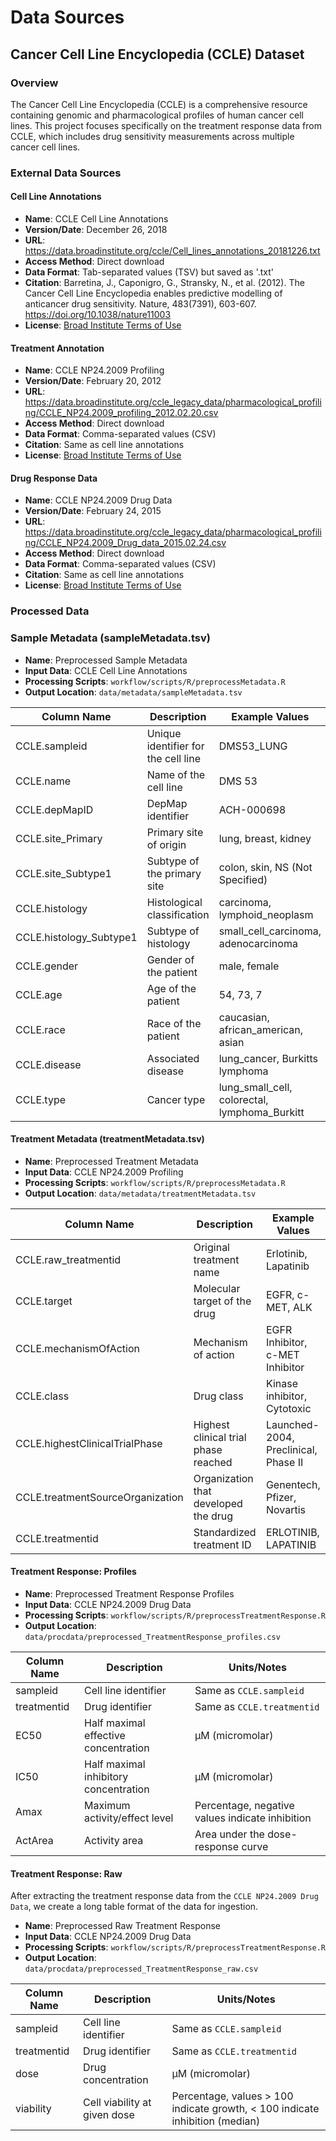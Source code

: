 # Data Sources

## Cancer Cell Line Encyclopedia (CCLE) Dataset

### Overview

The Cancer Cell Line Encyclopedia (CCLE) is a comprehensive resource containing genomic and pharmacological profiles of human cancer cell lines. This project focuses specifically on the treatment response data from CCLE, which includes drug sensitivity measurements across multiple cancer cell lines.

### External Data Sources

#### Cell Line Annotations

- **Name**: CCLE Cell Line Annotations
- **Version/Date**: December 26, 2018
- **URL**: https://data.broadinstitute.org/ccle/Cell_lines_annotations_20181226.txt
- **Access Method**: Direct download
- **Data Format**: Tab-separated values (TSV) but saved as '.txt'
- **Citation**: Barretina, J., Caponigro, G., Stransky, N., et al. (2012). The Cancer Cell Line Encyclopedia enables predictive modelling of anticancer drug sensitivity. Nature, 483(7391), 603-607. https://doi.org/10.1038/nature11003
- **License**: [Broad Institute Terms of Use](https://www.broadinstitute.org/terms-use)

#### Treatment Annotation

- **Name**: CCLE NP24.2009 Profiling
- **Version/Date**: February 20, 2012
- **URL**: https://data.broadinstitute.org/ccle_legacy_data/pharmacological_profiling/CCLE_NP24.2009_profiling_2012.02.20.csv
- **Access Method**: Direct download
- **Data Format**: Comma-separated values (CSV)
- **Citation**: Same as cell line annotations
- **License**: [Broad Institute Terms of Use](https://www.broadinstitute.org/terms-use)

#### Drug Response Data

- **Name**: CCLE NP24.2009 Drug Data
- **Version/Date**: February 24, 2015
- **URL**: https://data.broadinstitute.org/ccle_legacy_data/pharmacological_profiling/CCLE_NP24.2009_Drug_data_2015.02.24.csv
- **Access Method**: Direct download
- **Data Format**: Comma-separated values (CSV)
- **Citation**: Same as cell line annotations
- **License**: [Broad Institute Terms of Use](https://www.broadinstitute.org/terms-use)

### Processed Data

### Sample Metadata (sampleMetadata.tsv)

- **Name**: Preprocessed Sample Metadata
- **Input Data**: CCLE Cell Line Annotations
- **Processing Scripts**: `workflow/scripts/R/preprocessMetadata.R`
- **Output Location**: `data/metadata/sampleMetadata.tsv`

| Column Name             | Description                         | Example Values                                |
|-------------------------|-------------------------------------|-----------------------------------------------|
| CCLE.sampleid           | Unique identifier for the cell line | DMS53_LUNG                                    |
| CCLE.name               | Name of the cell line               | DMS 53                                        |
| CCLE.depMapID           | DepMap identifier                   | ACH-000698                                    |
| CCLE.site_Primary       | Primary site of origin              | lung, breast, kidney                          |
| CCLE.site_Subtype1      | Subtype of the primary site         | colon, skin, NS (Not Specified)               |
| CCLE.histology          | Histological classification         | carcinoma, lymphoid_neoplasm                  |
| CCLE.histology_Subtype1 | Subtype of histology                | small_cell_carcinoma, adenocarcinoma          |
| CCLE.gender             | Gender of the patient               | male, female                                  |
| CCLE.age                | Age of the patient                  | 54, 73, 7                                     |
| CCLE.race               | Race of the patient                 | caucasian, african_american, asian            |
| CCLE.disease            | Associated disease                  | lung_cancer, Burkitts lymphoma                |
| CCLE.type               | Cancer type                         | lung_small_cell, colorectal, lymphoma_Burkitt |

#### Treatment Metadata (treatmentMetadata.tsv)

- **Name**: Preprocessed Treatment Metadata
- **Input Data**: CCLE NP24.2009 Profiling
- **Processing Scripts**: `workflow/scripts/R/preprocessMetadata.R`
- **Output Location**: `data/metadata/treatmentMetadata.tsv`

| Column Name                      | Description                          | Example Values                       |
|----------------------------------|--------------------------------------|--------------------------------------|
| CCLE.raw_treatmentid             | Original treatment name              | Erlotinib, Lapatinib                 |
| CCLE.target                      | Molecular target of the drug         | EGFR, c-MET, ALK                     |
| CCLE.mechanismOfAction           | Mechanism of action                  | EGFR Inhibitor, c-MET Inhibitor      |
| CCLE.class                       | Drug class                           | Kinase inhibitor, Cytotoxic          |
| CCLE.highestClinicalTrialPhase   | Highest clinical trial phase reached | Launched-2004, Preclinical, Phase II |
| CCLE.treatmentSourceOrganization | Organization that developed the drug | Genentech, Pfizer, Novartis          |
| CCLE.treatmentid                 | Standardized treatment ID            | ERLOTINIB, LAPATINIB                 |

#### Treatment Response: Profiles

- **Name**: Preprocessed Treatment Response Profiles
- **Input Data**: CCLE NP24.2009 Drug Data
- **Processing Scripts**: `workflow/scripts/R/preprocessTreatmentResponse.R`
- **Output Location**: `data/procdata/preprocessed_TreatmentResponse_profiles.csv`

| Column Name | Description                           | Units/Notes                                     |
|-------------|---------------------------------------|-------------------------------------------------|
| sampleid    | Cell line identifier                  | Same as `CCLE.sampleid`                         |
| treatmentid | Drug identifier                       | Same as `CCLE.treatmentid`                      |
| EC50        | Half maximal effective concentration  | μM (micromolar)                                 |
| IC50        | Half maximal inhibitory concentration | μM (micromolar)                                 |
| Amax        | Maximum activity/effect level         | Percentage, negative values indicate inhibition |
| ActArea     | Activity area                         | Area under the dose-response curve              |

#### Treatment Response: Raw

After extracting the treatment response data from the `CCLE NP24.2009 Drug Data`,
we create a long table format of the data for ingestion.

- **Name**: Preprocessed Raw Treatment Response
- **Input Data**: CCLE NP24.2009 Drug Data
- **Processing Scripts**: `workflow/scripts/R/preprocessTreatmentResponse.R`
- **Output Location**: `data/procdata/preprocessed_TreatmentResponse_raw.csv`

| Column Name | Description                  | Units/Notes                                                                  |
|-------------|------------------------------|------------------------------------------------------------------------------|
| sampleid    | Cell line identifier         | Same as `CCLE.sampleid`                                                      |
| treatmentid | Drug identifier              | Same as `CCLE.treatmentid`                                                   |
| dose        | Drug concentration           | μM (micromolar)                                                              |
| viability   | Cell viability at given dose | Percentage, values > 100 indicate growth, < 100 indicate inhibition (median) |